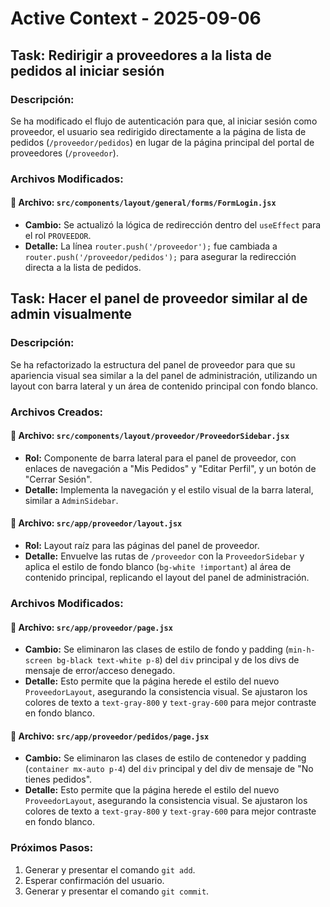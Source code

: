 # Active Context - 2025-09-06

## Task: Redirigir a proveedores a la lista de pedidos al iniciar sesión

### Descripción:
Se ha modificado el flujo de autenticación para que, al iniciar sesión como proveedor, el usuario sea redirigido directamente a la página de lista de pedidos (`/proveedor/pedidos`) en lugar de la página principal del portal de proveedores (`/proveedor`).

### Archivos Modificados:

#### 📄 **Archivo:** `src/components/layout/general/forms/FormLogin.jsx`
*   **Cambio:** Se actualizó la lógica de redirección dentro del `useEffect` para el rol `PROVEEDOR`.
*   **Detalle:** La línea `router.push('/proveedor');` fue cambiada a `router.push('/proveedor/pedidos');` para asegurar la redirección directa a la lista de pedidos.

## Task: Hacer el panel de proveedor similar al de admin visualmente

### Descripción:
Se ha refactorizado la estructura del panel de proveedor para que su apariencia visual sea similar a la del panel de administración, utilizando un layout con barra lateral y un área de contenido principal con fondo blanco.

### Archivos Creados:

#### 📄 **Archivo:** `src/components/layout/proveedor/ProveedorSidebar.jsx`
*   **Rol:** Componente de barra lateral para el panel de proveedor, con enlaces de navegación a "Mis Pedidos" y "Editar Perfil", y un botón de "Cerrar Sesión".
*   **Detalle:** Implementa la navegación y el estilo visual de la barra lateral, similar a `AdminSidebar`.

#### 📄 **Archivo:** `src/app/proveedor/layout.jsx`
*   **Rol:** Layout raíz para las páginas del panel de proveedor.
*   **Detalle:** Envuelve las rutas de `/proveedor` con la `ProveedorSidebar` y aplica el estilo de fondo blanco (`bg-white !important`) al área de contenido principal, replicando el layout del panel de administración.

### Archivos Modificados:

#### 📄 **Archivo:** `src/app/proveedor/page.jsx`
*   **Cambio:** Se eliminaron las clases de estilo de fondo y padding (`min-h-screen bg-black text-white p-8`) del `div` principal y de los divs de mensaje de error/acceso denegado.
*   **Detalle:** Esto permite que la página herede el estilo del nuevo `ProveedorLayout`, asegurando la consistencia visual. Se ajustaron los colores de texto a `text-gray-800` y `text-gray-600` para mejor contraste en fondo blanco.

#### 📄 **Archivo:** `src/app/proveedor/pedidos/page.jsx`
*   **Cambio:** Se eliminaron las clases de estilo de contenedor y padding (`container mx-auto p-4`) del `div` principal y del div de mensaje de "No tienes pedidos".
*   **Detalle:** Esto permite que la página herede el estilo del nuevo `ProveedorLayout`, asegurando la consistencia visual. Se ajustaron los colores de texto a `text-gray-800` y `text-gray-600` para mejor contraste en fondo blanco.

### Próximos Pasos:
1.  Generar y presentar el comando `git add`.
2.  Esperar confirmación del usuario.
3.  Generar y presentar el comando `git commit`.
